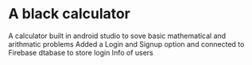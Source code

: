 # A black calculator
A calculator built in android studio to sove basic mathematical and arithmatic problems
Added a Login and Signup option and connected to Firebase dtabase to store login Info of users
